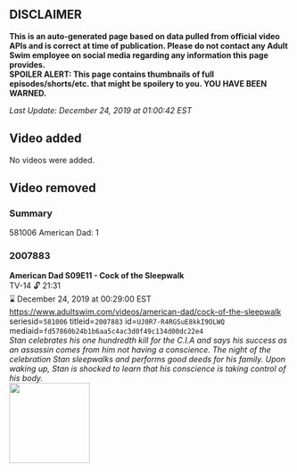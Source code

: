 ## DISCLAIMER
**This is an auto-generated page based on data pulled from official video APIs and is correct at time of publication. Please do not contact any Adult Swim employee on social media regarding any information this page provides.**  
**SPOILER ALERT: This page contains thumbnails of full episodes/shorts/etc. that might be spoilery to you. YOU HAVE BEEN WARNED.**  

_Last Update: December 24, 2019 at 01:00:42 EST_
## Video added
No videos were added.  
## Video removed
### Summary
581006 American Dad: 1  
### 2007883
**American Dad S09E11 - Cock of the Sleepwalk**  
TV-14 🔓 21:31  
⌛ December 24, 2019 at 00:29:00 EST  
https://www.adultswim.com/videos/american-dad/cock-of-the-sleepwalk  
seriesid=`581006` titleid=`2007883` id=`UJ0R7-R4RGSuE8kkI9OLWQ` mediaid=`fd57860b24b1b6aa5c4ac3d0f49c134d00dc22e4`  
_Stan celebrates his one hundredth kill for the C.I.A and says his success as an assassin comes from him not having a conscience.  The night of the celebration Stan sleepwalks and performs good deeds for his family.  Upon waking up, Stan is shocked to learn that his conscience is taking control of his body._  
<a href="https://i.cdn.turner.com/adultswim/big/image-upload/thumbnails/thumb-2_image-15192399629556.jpg"><img src="https://i.cdn.turner.com/adultswim/big/image-upload/thumbnails/thumb-2_image-15192399629556.jpg" height="144px" /></a>
